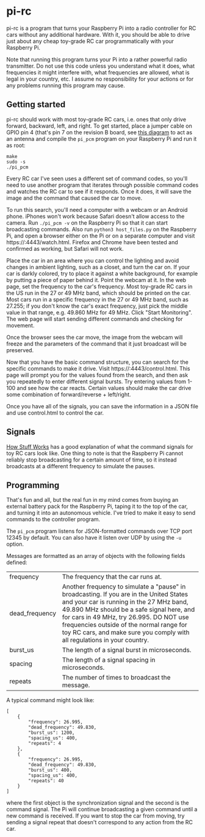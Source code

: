 pi-rc
=====

pi-rc is a program that turns your Raspberry Pi into a radio controller for RC
cars without any additional hardware. With it, you should be able to drive just
about any cheap toy-grade RC car programmatically with your Raspberry Pi.

Note that running this program turns your Pi into a rather powerful radio
transmitter. Do not use this code unless you understand what it does, what
frequencies it might interfere with, what frequencies are allowed, what is
legal in your country, etc. I assume no responsibility for your actions or for
any problems running this program may cause.

Getting started
---------------

pi-rc should work with most toy-grade RC cars, i.e. ones that only drive
forward, backward, left, and right. To get started, place a jumper cable on
GPIO pin 4 (that's pin 7 on the revision B board, see [this
diagram](http://upload.wikimedia.org/wikipedia/commons/9/97/Raspberrypi_pcb_overview_Pinout_v01.svg)
to act as an antenna and compile the `pi_pcm` program on your Raspberry Pi and
run it as root:

    make
    sudo -s
    ./pi_pcm

Every RC car I've seen uses a different set of command codes, so you'll need to
use another program that iterates through possible command codes and watches
the RC car to see if it responds. Once it does, it will save the image and the
command that caused the car to move.

To run this search, you'll need a computer with a webcam or an Android phone.
iPhones won't work because Safari doesn't allow access to the camera.
Run `./pi_pcm -v` on the  Raspberry Pi so that it can start broadcasting
commands. Also run `python3 host_files.py` on the Raspberry Pi, and open a
browser either on the Pi or on a separate computer and visit
https://<Pi-IP-address>:4443/watch.html. Firefox and Chrome have been tested and
confirmed as working, but Safari will not work.

Place the car in an area where you can control the lighting and avoid changes
in ambient lighting, such as a closet, and turn the car on. If your car is
darkly colored, try to place it against a white background, for example by
putting a piece of paper behind it. Point the webcam at it. In the web page,
set the frequency to the car's frequency. Most toy-grade RC cars in the US
run in the 27 or 49 MHz band, which should be printed on the car. Most
cars run in a specific frequency in the 27 or 49 MHz band, such as 27.255; if
you don't know the car's exact frequency, just pick the middle value in that
range, e.g. 49.860 MHz for 49 MHz. Click "Start Monitoring". The web page will
start sending different commands and checking for movement.

Once the browser sees the car move, the image from the webcam will freeze and
the parameters of the command that it just broadcast will be preserved.

Now that you have the basic command structure, you can search for the specific
commands to make it drive. Visit https://<Pi-IP-address>:4443/control.html.
This page will prompt you for the values found from the search, and then ask
you repeatedly to enter different signal bursts. Try entering values from 1-100
and see how the car reacts.  Certain values should make the car drive some
combination of forward/reverse + left/right.

Once you have all of the signals, you can save the information in a JSON file
and use control.html to control the car.

Signals
-------

[How Stuff Works](http://electronics.howstuffworks.com/rc-toy2.htm) has a good
explanation of what the command signals for toy RC cars look like. One thing to
note is that the Raspberry Pi cannot reliably stop broadcasting for a certain
amount of time, so it instead broadcasts at a different frequency to simulate
the pauses.

Programming
-----------

That's fun and all, but the real fun in my mind comes from buying an external
battery pack for the Raspberry Pi, taping it to the top of the car, and turning
it into an autonomous vehicle. I've tried to make it easy to send commands to
the controller program.

The `pi_pcm` program listens for JSON-formatted commands over TCP port 12345 by
default. You can also have it listen over UDP by using the `-u` option.

Messages are formatted as an array of objects with the following fields defined:

<table>
    <tr>
        <td>frequency</td>
        <td>The frequency that the car runs at.</td>
    </tr>
    <tr>
        <td>dead_frequency</td>
        <td>
            Another frequency to simulate a "pause" in broadcasting.  If you
            are in the United States and your car is running in the 27 MHz
            band, 49.890 MHz should be a safe signal here, and for cars in 49
            MHz, try 26.995. DO NOT use frequencies outside of the normal range
            for toy RC cars, and make sure you comply with all regulations in
            your country.
        </td>
    </tr>
    <tr>
        <td>burst_us</td>
        <td>The length of a signal burst in microseconds.</td>
    </tr>
    <tr>
        <td>spacing</td>
        <td>The length of a signal spacing in microseconds.</td>
    </tr>
    <tr>
        <td>repeats</td>
        <td>The number of times to broadcast the message.</td>
    </tr>
</table>

A typical command might look like:

    [
        {
            "frequency": 26.995,
            "dead_frequency": 49.830,
            "burst_us": 1200,
            "spacing_us": 400,
            "repeats": 4
        },
        {
            "frequency": 26.995,
            "dead_frequency": 49.830,
            "burst_us": 400,
            "spacing_us": 400,
            "repeats": 40
        }
    ]

where the first object is the synchronization signal and the second is the
command signal.  The Pi will continue broadcasting a given command until a new
command is received. If you want to stop the car from moving, try sending a
signal repeat that doesn't correspond to any action from the RC car.
  
